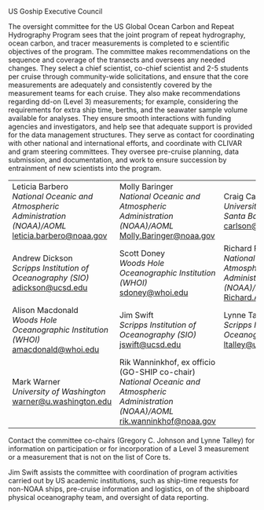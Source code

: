 US Goship Executive Council
<p>The oversight committee for the US Global Ocean Carbon and Repeat Hydrography Program sees that the joint program 
of repeat hydrography, ocean carbon, and tracer measurements is completed to e scientific objectives of the program. 
The committee makes recommendations on the sequence and coverage of the transects and oversees any needed changes. They 
select a chief scientist, co-chief scientist and 2-5 students per cruise through community-wide solicitations, and ensure 
that the core measurements are adequately and consistently covered by the measurement teams for each cruise. They also 
make recommendations regarding dd-on (Level 3) measurements; for example, considering the requirements for extra ship time, 
berths, and the seawater sample volume available for analyses. They ensure smooth interactions with funding agencies and  
investigators, and help see that adequate support is provided for the data management structures. They serve as contact for 
coordinating with other national and international efforts, and coordinate with CLIVAR and gram steering committees. 
They oversee pre-cruise planning, data submission, and documentation, and work to ensure succession by entrainment of new 
scientists into the program.</p>

<table>
<tr>
<td>
Leticia Barbero<br>
      <em>National Oceanic and Atmospheric Administration (NOAA)/AOML</em><br>
      <a href="mailto:leticia.barbero@noaa.gov">leticia.barbero@noaa.gov</a>
</td>
<td>
Molly Baringer<br>
      <em>National Oceanic and Atmospheric Administration (NOAA)/AOML</em><br>
      <a href="mailto:Molly.Baringer@noaa.gov">Molly.Baringer@noaa.gov</a>
</td>
<td>
Craig Carlson<br>
      <em>University of California, Santa Barbara</em><br>
      <a href="mailto:carlson@lifesci.ucsb.edu">carlson@lifesci.ucsb.edu</a>
</td>
<td>
Brendan Carter<br>
      <em>National Oceanic and Atmospheric Administration (NOAA)/PMEL</em><br>
      <a href="mailto:brendan.carter@noaa.gov">brendan.carter@noaa.gov</a>
</td>
</tr>
<tr>
<td>
Andrew Dickson<br>
      <em>Scripps Institution of Oceanography (SIO)</em><br>
      <a href="mailto:adickson@ucsd.edu">adickson@ucsd.edu</a>
</td>
<td>
Scott Doney<br>
      <em>Woods Hole Oceanographic Institution (WHOI)</em><br>
      <a href="mailto:sdoney@whoi.edu">sdoney@whoi.edu</a>
</td>
<td>
Richard Feely<br>
      <em>National Oceanic and Atmospheric Administration (NOAA)/PMEL</em><br>
      <a href="mailto:Richard.A.Feely@noaa.gov">Richard.A.Feely@noaa.gov</a>
</td>
<td>
Gregory C. Johnson (<span class="cochair">Co-chair)<br>
      <em>National Oceanic and Atmospheric Administration (NOAA)/PMEL</em><br>
      <a href="mailto:Gregory.C.Johnson@noaa.gov">Gregory.C.Johnson@noaa.gov</a>
</td>
</tr>
<tr>
<td>
Alison Macdonald<br>
      <em>Woods Hole Oceanographic Institution (WHOI)</em><br>
      <a href="mailto:amacdonald@whoi.edu">amacdonald@whoi.edu</a>
</td>
<td>
Jim Swift<br>
      <em>Scripps Institution of Oceanography (SIO)</em><br>
      <a href="mailto:jswift@ucsd.edu">jswift@ucsd.edu</a>
</td>
<td>
Lynne Talley (<span class="cochair">Co-chair)<br>
      <em>Scripps Institution of Oceanography (SIO)</em><br>
      <a href="mailto:ltalley@ucsd.edu">ltalley@ucsd.edu</a>
</td>
<td>
Andreas Thurnherr<br>
      <em>Lamont-Doherty Earth Observatory</em><br>
      <a href="mailto:ant@ldeo.columbia.edu">ant@ldeo.columbia.edu</a>
</td>
</tr>
<tr>
 <td>
Mark Warner<br>
      <em>University of Washington</em><br>
      <a href="mailto:warner@u.washington.edu">warner@u.washington.edu</a>
</td>
<td>
Rik Wanninkhof, ex officio  (<span class="cochair">GO-SHIP co-chair)<br>
      <em>National Oceanic and Atmospheric Administration (NOAA)/AOML</em><br>
      <a href="mailto:rik.wanninkhof@noaa.gov">rik.wanninkhof@noaa.gov</a>
</td>
 </tr>
</table>





<p>Contact the committee co-chairs (Gregory C. Johnson and Lynne Talley) for information on participation or for 
incorporation of a Level 3 measurement or a measurement that is not on the list of Core ts.</p>
<p>Jim Swift assists the committee with coordination of program activities carried out by US academic institutions, 
such as ship-time requests for non-NOAA ships, pre-cruise information and logistics, on of the shipboard physical 
oceanography team, and oversight of data reporting.</p>
